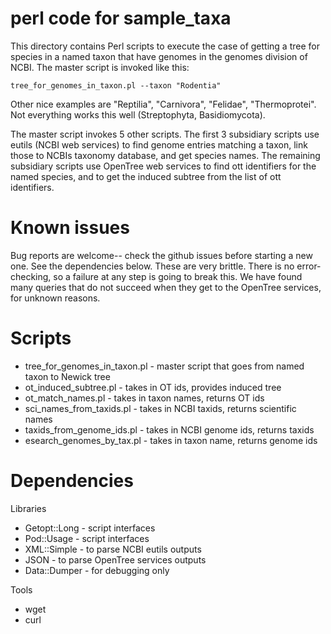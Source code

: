 perl code for sample_taxa
===========

This directory contains Perl scripts to execute the case of getting a tree for species in a named taxon that have genomes in the genomes division of NCBI.  The master script is invoked like this: 

	tree_for_genomes_in_taxon.pl --taxon "Rodentia" 
	
Other nice examples are "Reptilia", "Carnivora", "Felidae", "Thermoprotei".  Not everything works this well (Streptophyta, Basidiomycota). 

The master script invokes 5 other scripts.  The first 3 subsidiary scripts use eutils (NCBI web services) to find genome entries matching a taxon, link those to NCBIs taxonomy database, and get species names.  The remaining subsidiary scripts use OpenTree web services to find ott identifiers for the named species, and to get the induced subtree from the list of ott identifiers. 

# Known issues

Bug reports are welcome-- check the github issues before starting a new one.  See the dependencies below.  These are very brittle.  There is no error-checking, so a failure at any step is going to break this.  We have found many queries that do not succeed when they get to the OpenTree services, for unknown reasons.    

# Scripts 

* tree_for_genomes_in_taxon.pl - master script that goes from named taxon to Newick tree
* ot_induced_subtree.pl - takes in OT ids, provides induced tree
* ot_match_names.pl - takes in taxon names, returns OT ids 
* sci_names_from_taxids.pl - takes in NCBI taxids, returns scientific names
* taxids_from_genome_ids.pl - takes in NCBI genome ids, returns taxids
* esearch_genomes_by_tax.pl - takes in taxon name, returns genome ids

# Dependencies 

Libraries 
* Getopt::Long - script interfaces
* Pod::Usage - script interfaces
* XML::Simple - to parse NCBI eutils outputs
* JSON - to parse OpenTree services outputs
* Data::Dumper - for debugging only 

Tools 
* wget 
* curl 



